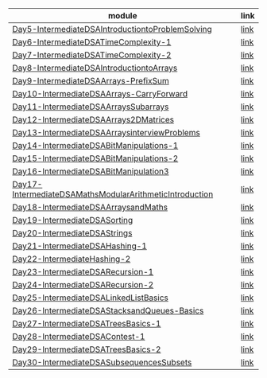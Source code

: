 | module                                                                                                             | link                                                                       |
|--------------------------------------------------------------------------------------------------------------------|----------------------------------------------------------------------------|
| [Day5-IntermediateDSAIntroductiontoProblemSolving](Day5-IntermediateDSAIntroductiontoProblemSolving)               | [link](./Day5-IntermediateDSAIntroductiontoProblemSolving/notes.md)        |
| [Day6-IntermediateDSATimeComplexity-1](Day6-IntermediateDSATimeComplexity-1)                                       | [link](./Day6-IntermediateDSATimeComplexity-1/notes.md)                    |
| [Day7-IntermediateDSATimeComplexity-2](Day7-IntermediateDSATimeComplexity-2)                                       | [link](./Day7-IntermediateDSATimeComplexity-2/notes.md)                    |
| [Day8-IntermediateDSAIntroductiontoArrays](Day8-IntermediateDSAIntroductiontoArrays)                               | [link](./Day8-IntermediateDSAIntroductiontoArrays/notes.md)                |
| [Day9-IntermediateDSAArrays-PrefixSum](Day9-IntermediateDSAArrays-PrefixSum)                                       | [link](./Day9-IntermediateDSAArrays-PrefixSum/notes.md)                    |
| [Day10-IntermediateDSAArrays-CarryForward](Day10-IntermediateDSAArrays-CarryForward)                               | [link](./Day10-IntermediateDSAArrays-CarryForward/notes.md)                |
| [Day11-IntermediateDSAArraysSubarrays](Day11-IntermediateDSAArraysSubarrays)                                       | [link](./Day11-IntermediateDSAArraysSubarrays/notes.md)                    |
| [Day12-IntermediateDSAArrays2DMatrices](Day12-IntermediateDSAArrays2DMatrices)                                     | [link](./Day12-IntermediateDSAArrays2DMatrices/notes.md)                   |
| [Day13-IntermediateDSAArraysinterviewProblems](Day13-IntermediateDSAArraysinterviewProblems)                       | [link](./Day13-IntermediateDSAArraysinterviewProblems/notes.md)            |
| [Day14-IntermediateDSABitManipulations-1](Day14-IntermediateDSABitManipulations-1)                                 | [link](./Day14-IntermediateDSABitManipulations-1/notes.md)                 |
| [Day15-IntermediateDSABitManipulations-2](Day15-IntermediateDSABitManipulations-2)                                 | [link](./Day15-IntermediateDSABitManipulations-2/notes.md)                 |
| [Day16-IntermediateDSABitManipulation3](Day16-IntermediateDSABitManipulation3)                                     | [link](./Day16-IntermediateDSABitManipulation3/notes.md)                   |
| [Day17-IntermediateDSAMathsModularArithmeticIntroduction](Day17-IntermediateDSAMathsModularArithmeticIntroduction) | [link](./Day17-IntermediateDSAMathsModularArithmeticIntroduction/notes.md) |
| [Day18-IntermediateDSAArraysandMaths](Day18-IntermediateDSAArraysandMaths)                                         | [link](./Day18-IntermediateDSAArraysandMaths/notes.md)                     |
| [Day19-IntermediateDSASorting](Day19-IntermediateDSASorting)                                                       | [link](./Day19-IntermediateDSASorting/notes.md)                            |
| [Day20-IntermediateDSAStrings](Day20-IntermediateDSAStrings)                                                       | [link](./Day20-IntermediateDSAStrings/notes.md)                            |
| [Day21-IntermediateDSAHashing-1](Day21-IntermediateDSAHashing-1)                                                   | [link](./Day21-IntermediateDSAHashing-1/notes.md)                          |
| [Day22-IntermediateHashing-2](Day22-IntermediateHashing-2)                                                         | [link](./Day22-IntermediateHashing-2/notes.md)                             |
| [Day23-IntermediateDSARecursion-1](Day23-IntermediateDSARecursion-1)                                               | [link](./Day23-IntermediateDSARecursion-1/notes.md)                        |
| [Day24-IntermediateDSARecursion-2](Day24-IntermediateDSARecursion-2)                                               | [link](./Day24-IntermediateDSARecursion-2/notes.md)                        |
| [Day25-IntermediateDSALinkedListBasics](Day25-IntermediateDSALinkedListBasics)                                     | [link](./Day25-IntermediateDSALinkedListBasics/notes.md)                   |
| [Day26-IntermediateDSAStacksandQueues-Basics](Day26-IntermediateDSAStacksandQueues-Basics)                         | [link](./Day26-IntermediateDSAStacksandQueues-Basics/notes.md)             |
| [Day27-IntermediateDSATreesBasics-1](Day27-IntermediateDSATreesBasics-1)                                           | [link](./Day27-IntermediateDSATreesBasics-1/notes.md)                      |
| [Day28-IntermediateDSAContest-1](Day28-IntermediateDSAContest-1)                                                   | [link](./Day28-IntermediateDSAContest-1/notes.md)                          |
| [Day29-IntermediateDSATreesBasics-2](Day29-IntermediateDSATreesBasics-2)                                           | [link](./Day29-IntermediateDSATreesBasics-2/notes.md)                      |
| [Day30-IntermediateDSASubsequencesSubsets](Day30-IntermediateDSASubsequencesSubsets)                               | [link](./Day30-IntermediateDSASubsequencesSubsets/notes.md)                |